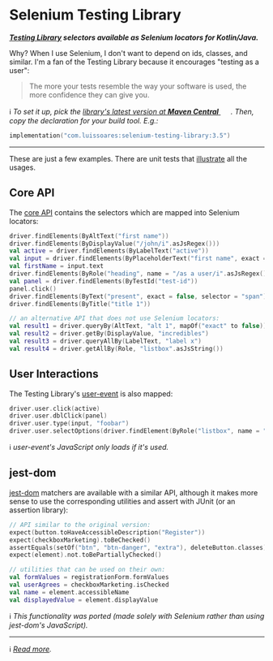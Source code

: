 # Selenium Testing Library

**_[Testing Library](http://testing-library.com/) selectors available as Selenium locators for Kotlin/Java._**

Why? When I use Selenium, I don't want to depend on ids, classes, and similar.
I'm a fan of the Testing Library because it encourages "testing as a user":

> The more your tests resemble the way your software is used,
> the more confidence they can give you.


ℹ️ _To set it up, pick the [library's latest version at **Maven
Central** <img src="https://search.maven.org/favicon.ico" width="16" height="16" />](https://search.maven.org/artifact/com.luissoares/selenium-testing-library)
.
Then, copy the declaration for your build tool. E.g.:_

```kotlin
implementation("com.luissoares:selenium-testing-library:3.5")
```

---

These are just a few examples. There are unit tests
that [illustrate](https://medium.com/codex/towards-self-documenting-code-371364bdccbb)
all the usages.

## Core API

The [core API](https://testing-library.com/docs) contains the selectors which are mapped into Selenium locators:

```kotlin
driver.findElements(ByAltText("first name"))
driver.findElements(ByDisplayValue("/john/i".asJsRegex()))
val active = driver.findElements(ByLabelText("active"))
val input = driver.findElements(ByPlaceholderText("first name", exact = false))
val firstName = input.text
driver.findElements(ByRole("heading", name = "/as a user/i".asJsRegex()))
val panel = driver.findElements(ByTestId("test-id"))
panel.click()
driver.findElements(ByText("present", exact = false, selector = "span"))
driver.findElements(ByTitle("title 1"))

// an alternative API that does not use Selenium locators:
val result1 = driver.queryBy(AltText, "alt 1", mapOf("exact" to false))
val result2 = driver.getBy(DisplayValue, "incredibles")
val result3 = driver.queryAllBy(LabelText, "label x")
val result4 = driver.getAllBy(Role, "listbox".asJsString())

```


## User Interactions

The Testing Library's [user-event](https://testing-library.com/docs/user-event/intro) is also mapped:

```kotlin
driver.user.click(active)
driver.user.dblClick(panel)
driver.user.type(input, "foobar")
driver.user.selectOptions(driver.findElement(ByRole("listbox", name = "C".asJsString())))
```

ℹ️ _user-event's JavaScript only loads if it's used._

## jest-dom

[jest-dom](https://testing-library.com/docs/ecosystem-jest-dom) matchers are available with a similar API, although it
makes more sense to use the corresponding utilities and assert with JUnit (or an assertion library):

```kotlin
// API similar to the original version:
expect(button.toHaveAccessibleDescription("Register"))
expect(checkboxMarketing).toBeChecked()
assertEquals(setOf("btn", "btn-danger", "extra"), deleteButton.classes)
expect(element).not.toBePartiallyChecked()

// utilities that can be used on their own:
val formValues = registrationForm.formValues
val userAgrees = checkboxMarketing.isChecked
val name = element.accessibleName
val displayedValue = element.displayValue
```

ℹ️ _This functionality was ported (made solely with Selenium rather than using jest-dom's JavaScript)._

---

ℹ️ _[Read more](https://medium.com/codex/the-testing-library-meets-selenium-5f74cc712114)._
